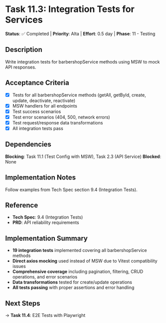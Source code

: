 # Task 11.3: Integration Tests for Services

**Status**: ✅ Completed | **Priority**: Alta | **Effort**: 0.5 day | **Phase**: 11 - Testing

## Description
Write integration tests for barbershopService methods using MSW to mock API responses.

## Acceptance Criteria
- [x] Tests for all barbershopService methods (getAll, getById, create, update, deactivate, reactivate)
- [x] MSW handlers for all endpoints
- [x] Test success scenarios
- [x] Test error scenarios (404, 500, network errors)
- [x] Test request/response data transformations
- [x] All integration tests pass

## Dependencies
**Blocking**: Task 11.1 (Test Config with MSW), Task 2.3 (API Service)
**Blocked**: None

## Implementation Notes
Follow examples from Tech Spec section 9.4 (Integration Tests).

## Reference
- **Tech Spec**: 9.4 (Integration Tests)
- **PRD**: API reliability requirements

## Implementation Summary
- **19 integration tests** implemented covering all barbershopService methods
- **Direct axios mocking** used instead of MSW due to Vitest compatibility issues
- **Comprehensive coverage** including pagination, filtering, CRUD operations, and error scenarios
- **Data transformations** tested for create/update operations
- **All tests passing** with proper assertions and error handling

## Next Steps
→ **Task 11.4**: E2E Tests with Playwright
